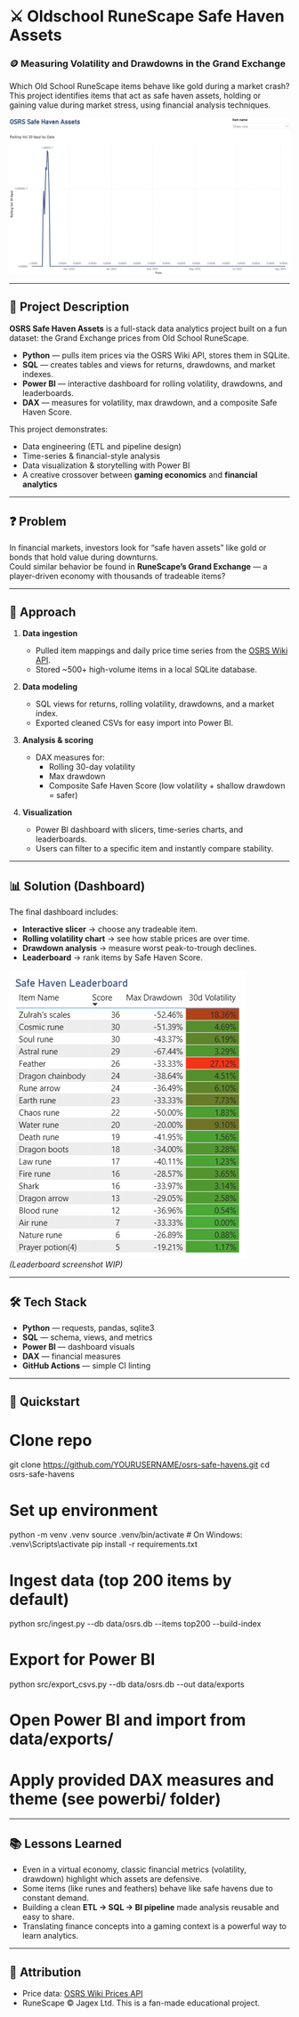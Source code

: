 # ⚔️ Oldschool RuneScape Safe Haven Assets
### 🪙 Measuring Volatility and Drawdowns in the Grand Exchange

Which Old School RuneScape items behave like gold during a market crash?  
This project identifies items that act as safe haven assets, holding or gaining value during market stress, using financial analysis techniques.

![Dashboard Screenshot](docs/dashboard.png)

---

## 📄 Project Description
**OSRS Safe Haven Assets** is a full-stack data analytics project built on a fun dataset: the Grand Exchange prices from Old School RuneScape.  

- **Python** — pulls item prices via the OSRS Wiki API, stores them in SQLite.  
- **SQL** — creates tables and views for returns, drawdowns, and market indexes.  
- **Power BI** — interactive dashboard for rolling volatility, drawdowns, and leaderboards.  
- **DAX** — measures for volatility, max drawdown, and a composite Safe Haven Score.  

This project demonstrates:  
- Data engineering (ETL and pipeline design)  
- Time-series & financial-style analysis  
- Data visualization & storytelling with Power BI  
- A creative crossover between **gaming economics** and **financial analytics**  

---

## ❓ Problem
In financial markets, investors look for “safe haven assets” like gold or bonds that hold value during downturns.  
Could similar behavior be found in **RuneScape’s Grand Exchange** — a player-driven economy with thousands of tradeable items?

---

## 🔎 Approach
1. **Data ingestion**  
   - Pulled item mappings and daily price time series from the [OSRS Wiki API](https://prices.runescape.wiki/).  
   - Stored ~500+ high-volume items in a local SQLite database.  

2. **Data modeling**  
   - SQL views for returns, rolling volatility, drawdowns, and a market index.  
   - Exported cleaned CSVs for easy import into Power BI.  

3. **Analysis & scoring**  
   - DAX measures for:  
     - Rolling 30-day volatility  
     - Max drawdown  
     - Composite Safe Haven Score (low volatility + shallow drawdown = safer)  

4. **Visualization**  
   - Power BI dashboard with slicers, time-series charts, and leaderboards.  
   - Users can filter to a specific item and instantly compare stability.  

---

## 📊 Solution (Dashboard)
The final dashboard includes:  
- **Interactive slicer** → choose any tradeable item.  
- **Rolling volatility chart** → see how stable prices are over time.  
- **Drawdown analysis** → measure worst peak-to-trough declines.  
- **Leaderboard** → rank items by Safe Haven Score.  

![Leaderboard Screenshot](docs/leaderboard.png)  
*(Leaderboard screenshot WIP)*

---

## 🛠️ Tech Stack
- **Python** — requests, pandas, sqlite3  
- **SQL** — schema, views, and metrics  
- **Power BI** — dashboard visuals  
- **DAX** — financial measures  
- **GitHub Actions** — simple CI linting  

---

## 🚀 Quickstart
# Clone repo
git clone https://github.com/YOURUSERNAME/osrs-safe-havens.git
cd osrs-safe-havens

# Set up environment
python -m venv .venv
source .venv/bin/activate  # On Windows: .venv\Scripts\activate
pip install -r requirements.txt

# Ingest data (top 200 items by default)
python src/ingest.py --db data/osrs.db --items top200 --build-index

# Export for Power BI
python src/export_csvs.py --db data/osrs.db --out data/exports

# Open Power BI and import from data/exports/
# Apply provided DAX measures and theme (see powerbi/ folder)

---

## 📚 Lessons Learned
- Even in a virtual economy, classic financial metrics (volatility, drawdown) highlight which assets are defensive.  
- Some items (like runes and feathers) behave like safe havens due to constant demand.  
- Building a clean **ETL → SQL → BI pipeline** made analysis reusable and easy to share.  
- Translating finance concepts into a gaming context is a powerful way to learn analytics.

---

## 🙌 Attribution
- Price data: [OSRS Wiki Prices API](https://prices.runescape.wiki/)  
- RuneScape © Jagex Ltd. This is a fan-made educational project.
